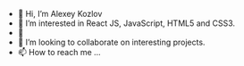 - 👋 Hi, I’m Alexey Kozlov
- 👀 I’m interested in React JS, JavaScript, HTML5 and CSS3.
- 🌱
- 💞️ I’m looking to collaborate on interesting projects.
- 📫 How to reach me ...

<!---
big-duke/big-duke is a ✨ special ✨ repository because its `README.md` (this file) appears on your GitHub profile.
You can click the Preview link to take a look at your changes.
--->
